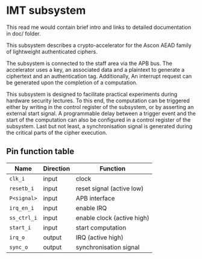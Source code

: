 # IMT subsystem

This read me would contain brief intro and links to detailed documentation in doc/ folder.

This subsystem describes a crypto-accelerator for the Ascon AEAD family of lightweight authenticated ciphers.

The subsystem is connected to the staff area via the APB bus.
The accelerator uses a key, an associated data and a plaintext to generate a ciphertext and an authentication tag.
Additionally, An interrupt request can be generated upon the completion of a computation.

This subsystem is designed to facilitate practical experiments during hardware security lectures.
To this end, the computation can be triggered either by writing in the control register of the subsystem, or by asserting an external start signal.
A programmable delay between a trigger event and the start of the computation can also be configured in a control register of the subsystem.
Last but not least, a synchronisation signal is generated during the critical parts of the cipher execution.


## Pin function table

| Name      | Direction | Function                   |
| --------- | --------- | -------------------------- |
| `clk_i`     | input     | clock                      |
| `resetb_i`  | input     | reset signal (active low)  |
| `P<signal>` | input     | APB interface              |
| `irq_en_i`  | input     | enable IRQ                 |
| `ss_ctrl_i` | input     | enable clock (active high) |
| `start_i`   | input     | start computation          |
| `irq_o`     | output    | IRQ (active high)          |
| `sync_o`    | output    | synchronisation signal     |

